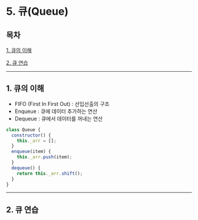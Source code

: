 # 5. 큐(Queue)

## 목차


[1. 큐의 이해](#1)

[2. 큐 연습](#2)

---

## 1. 큐의 이해<a id="1"></a>
- FIFO (First In First Out) : 선입선출의 구조
- Enqueue : 큐에 데이터 추가하는 연산
- Dequeue : 큐에서 데이터를 꺼내는 연산

```js
class Queue {
  constructor() {
    this._arr = [];
  }
  enqueue(item) {
    this._arr.push(item);
  }
  dequeue() {
    return this._arr.shift();
  }
}
```
---

## 2. 큐 연습<a id="2"></a>
